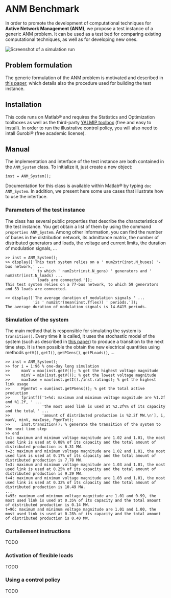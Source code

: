 # ANM Benchmark

In order to promote the development of computational techniques for **Active Network Management (ANM)**, we propose a test instance of a generic ANM problem. It can be used as a test bed for comparing existing computational techniques, as well as for developing new ones.

![Screenshot of a simulation run](http://www.montefiore.ulg.ac.be/~anm/anm_simulation.png)

## Problem formulation

The generic formulation of the ANM problem is motivated and described in [this paper](http://arxiv.org/pdf/1405.2806.pdf), which details also the procedure used for building the test instance.

## Installation

This code runs on Matlab&reg; and requires the Statistics and Optimization toolboxes as well as the third-party [YALMIP toolbox](http://users.isy.liu.se/johanl/yalmip/) (free and easy to install). In order to run the illustrative control policy, you will also need to intall Gurobi&reg; (free academic license).


## Manual

The implementation and interface of the test instance are both contained in the `ANM_System` class. To initialize it, just create a new object:

    inst = ANM_System();

Documentation for this class is available within Matlab&reg; by typing `doc ANM_System`. In addition, we present here some use cases that illustrate how to use the interface.

### Parameters of the test instance

The class has several public properties that describe the characteristics of the test instance. You get obtain a list of them by using the command `properties ANM_System`. Among other information, you can find the number of buses in the distribution network, its admittance matrix, the number of distributed generators and loads, the voltage and current limits, the duration of modulation signals, ...

    >> inst = ANM_System();
    >> display(['This test system relies on a ' num2str(inst.N_buses) '-bus network,' ...
                ' to which ' num2str(inst.N_gens) ' generators and ' num2str(inst.N_loads) ...
                ' loads are connected.']);
    This test system relies on a 77-bus network, to which 59 generators and 53 loads are connected.
    
    >> display(['The average duration of modulation signals ' ...
                'is ' num2str(mean(inst.Tflex)) ' periods.']);
    The average duration of modulation signals is 14.6415 periods.


### Simulation of the system

The main method that is responsible for simulating the system is `transition()`. Every time it is called, it uses the stochastic model of the system (such as described in [this paper](http://arxiv.org/pdf/1405.2806.pdf)) to produce a transition to the next time step. It is then possible the obtain the new electrical quantities using methods `getV()`, `getI()`, `getPGens()`, `getPLoads()`, ...

    >> inst = ANM_System();
    >> for i = 1:96 % one-day long simulation
    >>     maxV = max(inst.getV()); % get the highest voltage magnitude
    >>     minV = min(inst.getV()); % get the lowest voltage magnitude
    >>     maxIuse = max(inst.getI()./inst.ratings); % get the highest link usage
    >>     PgenTot = sum(inst.getPGens()); % get the total active production
    >>     fprintf(['t=%d: maximum and minimum voltage magnitude are %1.2f and %1.2f, ' ...
    >>              'the most used link is used at %2.2f%% of its capacity and the total ' ...
    >>              'amount of distributed production is %2.2f MW.\n'], i, maxV, minV, maxIuse, PgenTot);
    >>     inst.transition(); % generate the transition of the system to the next time step
    >> end
    t=1: maximum and minimum voltage magnitude are 1.02 and 1.01, the most used link is used at 0.08% of its capacity and the total amount of distributed production is 6.31 MW.
    t=2: maximum and minimum voltage magnitude are 1.02 and 1.01, the most used link is used at 0.17% of its capacity and the total amount of distributed production is 7.78 MW.
    t=3: maximum and minimum voltage magnitude are 1.03 and 1.01, the most used link is used at 0.25% of its capacity and the total amount of distributed production is 9.29 MW.
    t=4: maximum and minimum voltage magnitude are 1.03 and 1.01, the most used link is used at 0.32% of its capacity and the total amount of distributed production is 10.49 MW.
    ...
    t=95: maximum and minimum voltage magnitude are 1.01 and 0.99, the most used link is used at 0.35% of its capacity and the total amount of distributed production is 0.14 MW.
    t=96: maximum and minimum voltage magnitude are 1.01 and 1.00, the most used link is used at 0.28% of its capacity and the total amount of distributed production is 0.40 MW.

### Curtailement instructions

TODO

### Activation of flexible loads

TODO

### Using a control policy

TODO